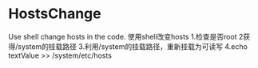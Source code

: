# HostsChange
Use shell change hosts in the code.
使用shell改变hosts
1.检查是否root
2获得/system的挂载路径
3.利用/system的挂载路径，重新挂载为可读写
4.echo textValue >> /system/etc/hosts
